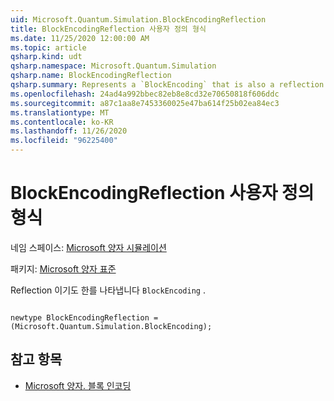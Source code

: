 ```yaml
---
uid: Microsoft.Quantum.Simulation.BlockEncodingReflection
title: BlockEncodingReflection 사용자 정의 형식
ms.date: 11/25/2020 12:00:00 AM
ms.topic: article
qsharp.kind: udt
qsharp.namespace: Microsoft.Quantum.Simulation
qsharp.name: BlockEncodingReflection
qsharp.summary: Represents a `BlockEncoding` that is also a reflection.
ms.openlocfilehash: 24ad4a992bbec82eb8e8cd32e70650818f606ddc
ms.sourcegitcommit: a87c1aa8e7453360025e47ba614f25b02ea84ec3
ms.translationtype: MT
ms.contentlocale: ko-KR
ms.lasthandoff: 11/26/2020
ms.locfileid: "96225400"
---
```

# <a name="blockencodingreflection-user-defined-type"></a>BlockEncodingReflection 사용자 정의 형식

네임 스페이스: [Microsoft 양자 시뮬레이션](xref:Microsoft.Quantum.Simulation)

패키지: [Microsoft 양자 표준](https://nuget.org/packages/Microsoft.Quantum.Standard)


Reflection 이기도 한를 나타냅니다 `BlockEncoding` .

```qsharp

newtype BlockEncodingReflection = (Microsoft.Quantum.Simulation.BlockEncoding);
```



## <a name="see-also"></a>참고 항목

- [Microsoft 양자. 블록 인코딩](xref:Microsoft.Quantum.Simulation.BlockEncoding)